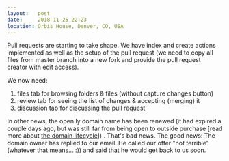 ```yaml
---
layout:   post
date:     2018-11-25 22:23
location: Orbis House, Denver, CO, USA
---
```


Pull requests are starting to take shape. We have index and create actions
implemented as well as the setup of the pull request (we need to copy all files
from master branch into a new fork and provide the pull request creator with
edit access).

We now need:

1. files tab for browsing folders & files (without capture changes button)
1. review tab for seeing the list of changes & accepting (merging) it
1. discussion tab for discussing the pull request

In other news, the open.ly domain name has been renewed (it had expired a couple
days ago, but was still far from being open to outside purchase [read more about
[the domain lifecycle](https://www.domainsherpa.com/understanding-the-domain-name-lifecycle/)])
. That's bad news. The good news: The domain owner has replied to our email. He
called our offer "not terrible" (whatever that means... :)) and said that he
would get back to us soon.
